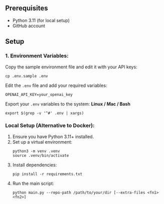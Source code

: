 ## Prerequisites
- Python 3.11 (for local setup)
- GitHub account

## Setup

### 1. Environment Variables:
Copy the sample environment file and edit it with your API keys:
   ```
   cp .env.sample .env
   ```
Edit the `.env` file and add your required variables:
   ```
   OPENAI_API_KEY=your_openai_key
   ```
Export your `.env` variables to the system:
   **Linux / Mac / Bash**
   ```
   export $(grep -v '^#' .env | xargs)
   ```
### Local Setup (Alternative to Docker):
1. Ensure you have Python 3.11+ installed.
2. Set up a virtual environment:
   ```
   python3 -m venv .venv
   source .venv/bin/activate
   ```
3. Install dependencies:
   ```
   pip install -r requirements.txt
   ```
4. Run the main script:
   ```
   python main.py --repo-path /path/to/your/dir [--extra-files <fn1> <fn2>]
   ```